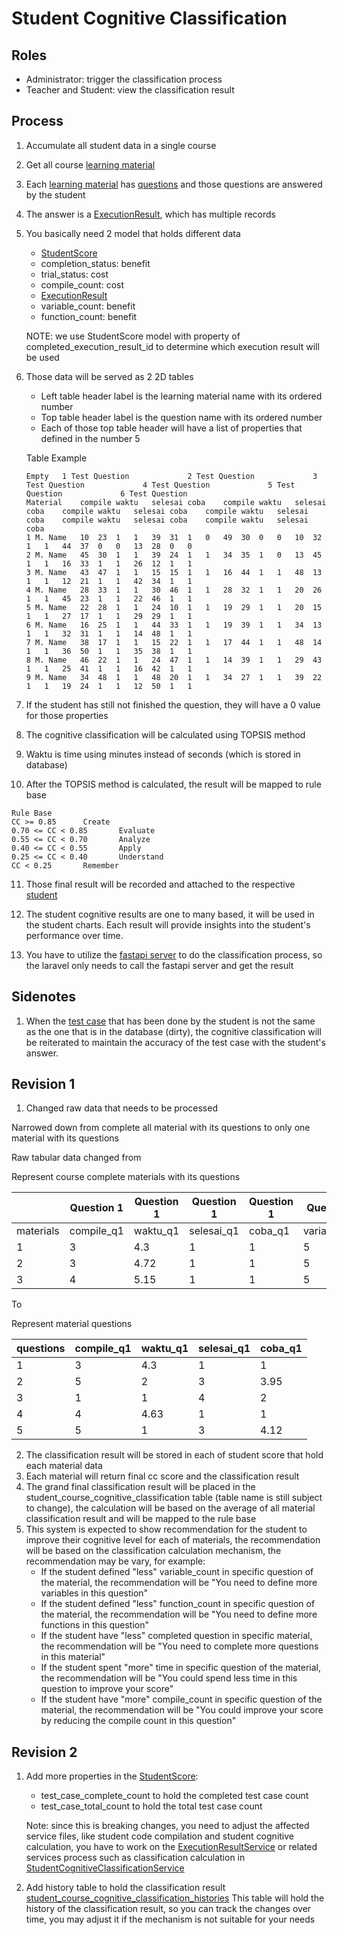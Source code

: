 # Student Cognitive Classification

## Roles
- Administrator: trigger the classification process
- Teacher and Student: view the classification result

## Process
1. Accumulate all student data in a single course
2. Get all course [learning material](laravel/app/Models/LearningMaterial.php)

3. Each [learning material](laravel/app/Models/LearningMaterial.php) has [questions](laravel/app/Models/LearningMaterialQuestion.php) and those questions are answered by the student
4. The answer is a [ExecutionResult](laravel/app/Models/ExecutionResult.php), which has multiple records
5. You basically need 2 model that holds different data
   - [StudentScore](laravel/app/Models/StudentScore.php)
    - completion_status: benefit
    - trial_status: cost
    - compile_count: cost
   - [ExecutionResult](laravel/app/Models/ExecutionResult.php)
    - variable_count: benefit
    - function_count: benefit

    NOTE: we use StudentScore model with property of completed_execution_result_id to determine which execution result will be used
6. Those data will be served as 2 2D tables
    - Left table header label is the learning material name with its ordered number
    - Top table header label is the question name with its ordered number
    - Each of those top table header will have a list of properties that defined in the number 5

    Table Example

    ```
    Empty	1 Test Question				2 Test Question				3 Test Question				4 Test Question				5 Test Question				6 Test Question			
    Material	compile	waktu	selesai	coba	compile	waktu	selesai	coba	compile	waktu	selesai	coba	compile	waktu	selesai	coba	compile	waktu	selesai	coba	compile	waktu	selesai	coba
    1 M. Name	10	23	1	1	39	31	1	0	49	30	0	0	10	32	1	1	44	37	0	0	13	28	0	0
    2 M. Name	45	30	1	1	39	24	1	1	34	35	1	0	13	45	1	1	16	33	1	1	26	12	1	1
    3 M. Name	43	47	1	1	15	15	1	1	16	44	1	1	48	13	1	1	12	21	1	1	42	34	1	1
    4 M. Name	28	33	1	1	30	46	1	1	28	32	1	1	20	26	1	1	45	23	1	1	22	46	1	1
    5 M. Name	22	28	1	1	24	10	1	1	19	29	1	1	20	15	1	1	27	17	1	1	29	29	1	1
    6 M. Name	16	25	1	1	44	33	1	1	19	39	1	1	34	13	1	1	32	31	1	1	14	48	1	1
    7 M. Name	38	17	1	1	15	22	1	1	17	44	1	1	48	14	1	1	36	50	1	1	35	38	1	1
    8 M. Name	46	22	1	1	24	47	1	1	14	39	1	1	29	43	1	1	25	41	1	1	16	42	1	1
    9 M. Name	34	48	1	1	48	20	1	1	34	27	1	1	39	22	1	1	19	24	1	1	12	50	1	1
    ```

7. If the student has still not finished the question, they will have a 0 value for those properties

8. The cognitive classification will be calculated using TOPSIS method

9. Waktu is time using minutes instead of seconds (which is stored in database)

10. After the TOPSIS method is calculated, the result will be mapped to rule base

```
Rule Base		
CC >= 0.85		Create
0.70 <= CC < 0.85		Evaluate
0.55 <= CC < 0.70		Analyze
0.40 <= CC < 0.55		Apply
0.25 <= CC < 0.40		Understand
CC < 0.25		Remember
```

11. Those final result will be recorded and attached to the respective [student](laravel/app/Models/User.php)

12. The student cognitive results are one to many based, it will be used in the student charts. Each result will provide insights into the student's performance over time.

13. You have to utilize the [fastapi server](fastapi/main.py) to do the classification process, so the laravel only needs to call the fastapi server and get the result

## Sidenotes
1. When the [test case](laravel/app/Models/LearningMaterialQuestionTestCase.php) that has been done by the student is not the same as the one that is in the database (dirty), the cognitive classification will be reiterated to maintain the accuracy of the test case with the student's answer.

## Revision 1
1. Changed raw data that needs to be processed

Narrowed down from complete all material with its questions to only one material with its questions

Raw tabular data changed from

Represent course complete materials with its questions

|           | Question 1 | Question 1 | Question 1 | Question 1 | Question 1   | Question 1   | Question 2 | Question 2 | Question 2 | Question 2 | Question 2   | Question 2   | Question 3 | Question 3 | Question 3 | Question 3 | Question 3   | Question 3   | Question 4 | Question 4 | Question 4 | Question 4 | Question 4   | Question 4   | Question 5 | Question 5 | Question 5 | Question 5 | Question 5   | Question 5   | Question 6 | Question 6 | Question 6 | Question 6 | Question 6   | Question 6   |
| --------- | ---------- | ---------- | ---------- | ---------- | ------------ | ------------ | ---------- | ---------- | ---------- | ---------- | ------------ | ------------ | ---------- | ---------- | ---------- | ---------- | ------------ | ------------ | ---------- | ---------- | ---------- | ---------- | ------------ | ------------ | ---------- | ---------- | ---------- | ---------- | ------------ | ------------ | ---------- | ---------- | ---------- | ---------- | ------------ | ------------ |
| materials | compile_q1 | waktu_q1   | selesai_q1 | coba_q1    | variables_q1 | functions_q1 | compile_q2 | waktu_q2   | selesai_q2 | coba_q2    | variables_q2 | functions_q2 | compile_q3 | waktu_q3   | selesai_q3 | coba_q3    | variables_q3 | functions_q3 | compile_q4 | waktu_q4   | selesai_q4 | coba_q4    | variables_q4 | functions_q4 | compile_q5 | waktu_q5   | selesai_q5 | coba_q5    | variables_q5 | functions_q5 | compile_q6 | waktu_q6   | selesai_q6 | coba_q6    | variables_q6 | functions_q6 |
| 1         | 3          | 4.3        | 1          | 1          | 5            | 2            | 3          | 3.95       | 1          | 1          | 4            | 2            | 4          | 4.63       | 1          | 1          | 5            | 1            | 3          | 4.12       | 1          | 1          | 4            | 1            | 2          | 3.78       | 1          | 1          | 3            | 1            | 0          | 0          | 0          | 0          | 0            | 0            |
| 2         | 3          | 4.72       | 1          | 1          | 5            | 2            | 3          | 4.35       | 1          | 1          | 4            | 2            | 5          | 5.1        | 1          | 1          | 5            | 1            | 3          | 4.53       | 1          | 1          | 4            | 1            | 2          | 4.15       | 0          | 1          | 4            | 1            | 0          | 0          | 0          | 0          | 0            | 0            |
| 3         | 4          | 5.15       | 1          | 1          | 5            | 2            | 4          | 3.67       | 1          | 1          | 4            | 2            | 5          | 5.57       | 1          | 1          | 5            | 1            | 4          | 4.95       | 1          | 1          | 4            | 1            | 5          | 3.83       | 1          | 1          | 4            | 1            | 0          | 0          | 0          | 0          | 0            | 0            |

To

Represent material questions

| questions | compile_q1 | waktu_q1 | selesai_q1 | coba_q1 |
| --------- | ---------- | -------- | ---------- | ------- |
| 1         | 3          | 4.3      | 1          | 1       |
| 2         | 5          | 2        | 3          | 3.95    |
| 3         | 1          | 1        | 4          | 2       |
| 4         | 4          | 4.63     | 1          | 1       |
| 5         | 5          | 1        | 3          | 4.12    |

2. The classification result will be stored in each of student score that hold each material data
3. Each material will return final cc score and the classification result
4. The grand final classification result will be placed in the student_course_cognitive_classification table (table name is still subject to change), the calculation will be based on the average of all material classification result and will be mapped to the rule base
5. This system is expected to show recommendation for the student to improve their cognitive level for each of materials, the recommendation will be based on the classification calculation mechanism, the recommendation may be vary, for example:
    - If the student defined "less" variable_count in specific question of the material, the recommendation will be "You need to define more variables in this question"
    - If the student defined "less" function_count in specific question of the material, the recommendation will be "You need to define more functions in this question"
    - If the student have "less" completed question in specific material, the recommendation will be "You need to complete more questions in this material"
    - If the student spent "more" time in specific question of the material, the recommendation will be "You could spend less time in this question to improve your score"
    - If the student have "more" compile_count in specific question of the material, the recommendation will be "You could improve your score by reducing the compile count in this question"

## Revision 2
1. Add more properties in the [StudentScore](laravel/app/Models/StudentScore.php):
    - test_case_complete_count to hold the completed test case count
    - test_case_total_count to hold the total test case count

    Note: since this is breaking changes, you need to adjust the affected service files, like student code compilation and student cognitive calculation, you have to work on the [ExecutionResultService](laravel/app/Services/ExecutionResultService.php) or related services process such as classification calculation in [StudentCognitiveClassificationService](laravel/app/Services/StudentCognitiveClassificationService.php) 
2. Add history table to hold the classification result [student_course_cognitive_classification_histories](laravel/database/migrations/2025_05_20_134237_create_student_course_cognitive_classification_histories_table.php)
    This table will hold the history of the classification result, so you can track the changes over time, you may adjust it if the mechanism is not suitable for your needs